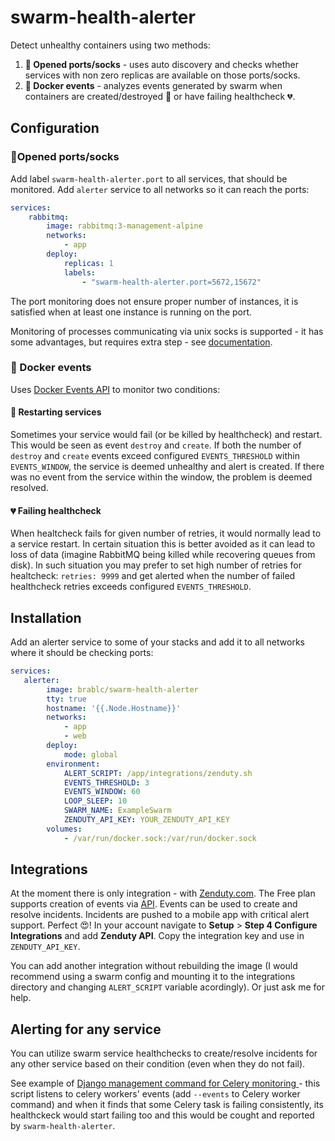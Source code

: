 # swarm-health-alerter

Detect unhealthy containers using two methods:

1. **🚪 Opened ports/socks** - uses auto discovery and checks whether services with non zero replicas are available on those ports/socks.
2. **📜 Docker events** - analyzes events generated by swarm when containers are created/destroyed 🔁 or have failing healthcheck 💔.

## Configuration

### 🚪Opened ports/socks

Add label `swarm-health-alerter.port` to all services, that should be monitored. Add `alerter` service to all networks so it can reach the ports:

```yml
services:
    rabbitmq:
        image: rabbitmq:3-management-alpine
        networks:
            - app
        deploy:
            replicas: 1
            labels:
                - "swarm-health-alerter.port=5672,15672"
```

The port monitoring does not ensure proper number of instances, it is satisfied when at least one instance is running on the port.

Monitoring of processes communicating via unix socks is supported - it has some advantages, but requires extra step - see [documentation](./docs/sock_monitoring.md).

### 📜 Docker events

Uses [Docker Events API](https://docs.docker.com/engine/api/v1.45/#tag/System/operation/SystemEvents) to monitor two conditions:

#### 🔁 Restarting services

Sometimes your service would fail (or be killed by healthcheck) and restart. This would be seen as event `destroy` and `create`. If both the number of `destroy` and `create` events exceed configured `EVENTS_THRESHOLD` within `EVENTS_WINDOW`, the service is deemed unhealthy and alert is created. If there was no event from the service within the window, the problem is deemed resolved.

#### 💔 Failing healthcheck

When healtcheck fails for given number of retries, it would normally lead to a service restart. In certain situation this is better avoided as it can lead to loss of data (imagine RabbitMQ being killed while recovering queues from disk). In such situation you may prefer to set high number of retries for healtcheck: `retries: 9999` and get alerted when the number of failed healthcheck retries exceeds configured `EVENTS_THRESHOLD`.

## Installation

Add an alerter service to some of your stacks and add it to all networks where it should be checking ports:

```yml
services:
   alerter:
        image: brablc/swarm-health-alerter
        tty: true
        hostname: '{{.Node.Hostname}}'
        networks:
            - app
            - web
        deploy:
            mode: global
        environment:
            ALERT_SCRIPT: /app/integrations/zenduty.sh
            EVENTS_THRESHOLD: 3
            EVENTS_WINDOW: 60
            LOOP_SLEEP: 10
            SWARM_NAME: ExampleSwarm
            ZENDUTY_API_KEY: YOUR_ZENDUTY_API_KEY
        volumes:
            - /var/run/docker.sock:/var/run/docker.sock
```

## Integrations

At the moment there is only integration - with [Zenduty.com](https://www.zenduty.com/pricing/). The Free plan supports creation of events via [API](https://apidocs.zenduty.com/?ref=zenduty.com#tag/Events). Events can be used to create and resolve incidents. Incidents are pushed to a mobile app with critical alert support. Perfect 😍! In your account navigate to **Setup** > **Step 4 Configure Integrations** and add **Zenduty API**. Copy the integration key and use in `ZENDUTY_API_KEY`.

You can add another integration without rebuilding the image (I would recommend using a swarm config and mounting it to the integrations directory and changing `ALERT_SCRIPT` variable acordingly). Or just ask me for help.

## Alerting for any service

You can utilize swarm service healthchecks to create/resolve incidents for any other service based on their condition (even when they do not fail).

See example of [Django management command for Celery monitoring ](https://gist.github.com/brablc/b5a585341af60dc2d2cc417b3d0b5a4e) - this script listens to celery workers' events (add `--events` to Celery worker command) and when it finds that some Celery task is failing consistently, its healthckeck would start failing too and this would be cought and reported by `swarm-health-alerter`.
